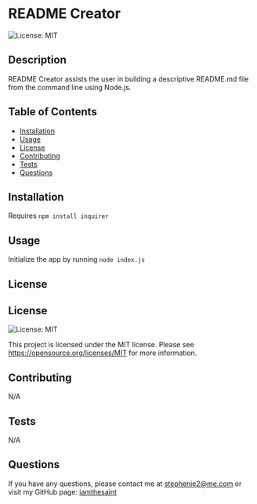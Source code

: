 # README Creator
![License: MIT](https://img.shields.io/badge/License-MIT-yellow.svg)

## Description
README Creator assists the user in building a descriptive README.md file from the command line using Node.js.
## Table of Contents
- [Installation](#installation)
- [Usage](#usage)
- [License](#license)
- [Contributing](#contributing)
- [Tests](#tests)
- [Questions](#questions)
## Installation
Requires ```npm install inquirer```
## Usage
Initialize the app by running ```node index.js```
## License
## License
![License: MIT](https://img.shields.io/badge/License-MIT-yellow.svg)

This project is licensed under the MIT license.
Please see https://opensource.org/licenses/MIT for more information.

## Contributing
N/A
## Tests
N/A
## Questions
If you have any questions, please contact me at stephenie2@me.com or visit my GitHub page: [iamthesaint](http://github.com/iamthesaint)
